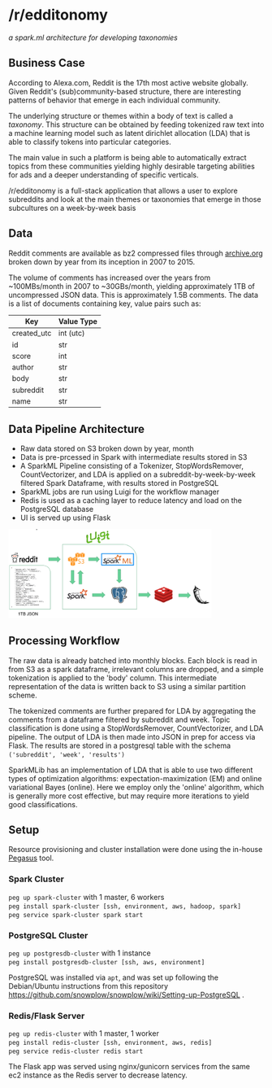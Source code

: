# /r/edditonomy
_a spark.ml architecture for developing taxonomies_

## Business Case
According to Alexa.com, Reddit is the 17th most active website globally. Given
Reddit's (sub)community-based structure, there are interesting patterns of
behavior that emerge in each individual community. 

The underlying structure or themes within a body of text is called a _taxonomy_.
This structure can be obtained by feeding tokenized raw text into a machine
learning model such as latent dirichlet allocation (LDA) that is able to
classify tokens into particular categories.

The main value in such a platform is being able to automatically extract topics
from these communities yielding highly desirable targeting abilities for ads and
a deeper understanding of specific verticals.

/r/edditonomy is a full-stack application that allows a user to explore
subreddits and look at the main themes or taxonomies that emerge in those
subcultures on a week-by-week basis

## Data

Reddit comments are available as bz2 compressed files through
[archive.org](https://archive.org) broken down by year from its inception in
2007 to 2015.

The volume of comments has increased over the years from ~100MBs/month in 2007
to ~30GBs/month, yielding approximately 1TB of uncompressed JSON data. This is
approximately 1.5B comments. The data is a list of documents containing key,
value pairs such as:

Key | Value Type
----| ----------
created_utc | int (utc)
id | str
score | int
author | str
body | str
subreddit | str
name | str

## Data Pipeline Architecture 
- Raw data stored on S3 broken down by year, month
- Data is pre-prcessed in Spark with intermediate results stored in S3
- A SparkML Pipeline consisting of a Tokenizer, StopWordsRemover, CountVectorizer, and LDA 
  is applied on a subreddit-by-week-by-week filtered Spark Dataframe, with results
  stored in PostgreSQL
- SparkML jobs are run using Luigi for the workflow manager
- Redis is used as a caching layer to reduce latency and load on the PostgreSQL database
- UI is served up using Flask

<img src="./img/architecture.png" width="400px"/>

## Processing Workflow

The raw data is already batched into monthly blocks. Each block is read in from
S3 as a spark dataframe, irrelevant columns are dropped, and a simple
tokenization is applied to the 'body' column. This intermediate representation
of the data is written back to S3 using a similar partition scheme.

The tokenized comments are further prepared for LDA by aggregating the comments
from a dataframe filtered by subreddit and week. Topic classification is done
using a StopWordsRemover, CountVectorizer, and LDA pipeline. The output of LDA
is then made into JSON in prep for access via Flask. The results are stored in a
postgresql table with the schema `('subreddit', 'week', 'results')`

SparkMLib has an implementation of LDA that is able to use two different types
of optimization algorithms: expectation-maximization (EM) and online variational
Bayes (online). Here we employ only the 'online' algorithm, which is generally
more cost effective, but may require more iterations to yield good
classifications.

## Setup
Resource provisioning and cluster installation were done using the in-house
[Pegasus](https://github.com/InsightDataScience/pegasus) tool.

### Spark Cluster
`peg up spark-cluster` with 1 master, 6 workers  
`peg install spark-cluster [ssh, environment, aws, hadoop, spark]`  
`peg service spark-cluster spark start`  

### PostgreSQL Cluster
`peg up postgresdb-cluster` with 1 instance  
`peg install postgresdb-cluster [ssh, aws, environment]`  

PostgreSQL was installed via `apt`, and was set up following the Debian/Ubuntu
instructions from this repository
https://github.com/snowplow/snowplow/wiki/Setting-up-PostgreSQL .

### Redis/Flask Server
`peg up redis-cluster` with 1 master, 1 worker  
`peg install redis-cluster [ssh, environment, aws, redis]`  
`peg service redis-cluster redis start`  

The Flask app was served using nginx/gunicorn services from the same ec2
instance as the Redis server to decrease latency.


